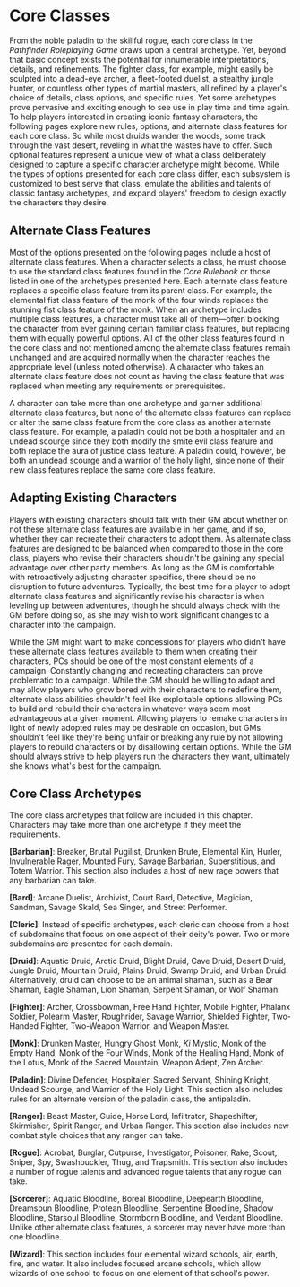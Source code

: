 # Core Classes

From the noble paladin to the skillful rogue, each core class in the
*Pathfinder Roleplaying Game* draws upon a central archetype. Yet,
beyond that basic concept exists the potential for innumerable
interpretations, details, and refinements. The fighter class, for
example, might easily be sculpted into a dead-eye archer, a fleet-footed
duelist, a stealthy jungle hunter, or countless other types of martial
masters, all refined by a player's choice of details, class options, and
specific rules. Yet some archetypes prove pervasive and exciting enough
to see use in play time and time again. To help players interested in
creating iconic fantasy characters, the following pages explore new
rules, options, and alternate class features for each core class. So
while most druids wander the woods, some track through the vast desert,
reveling in what the wastes have to offer. Such optional features
represent a unique view of what a class deliberately designed to capture
a specific character archetype might become. While the types of options
presented for each core class differ, each subsystem is customized to
best serve that class, emulate the abilities and talents of classic
fantasy archetypes, and expand players' freedom to design exactly the
characters they desire.

## Alternate Class Features

Most of the options presented on the following pages include a host of
alternate class features. When a character selects a class, he must
choose to use the standard class features found in the *Core Rulebook*
or those listed in one of the archetypes presented here. Each alternate
class feature replaces a specific class feature from its parent class.
For example, the elemental fist class feature of the monk of the four
winds replaces the stunning fist class feature of the monk. When an
archetype includes multiple class features, a character must take all of
them—often blocking the character from ever gaining certain familiar
class features, but replacing them with equally powerful options. All of
the other class features found in the core class and not mentioned among
the alternate class features remain unchanged and are acquired normally
when the character reaches the appropriate level (unless noted
otherwise). A character who takes an alternate class feature does not
count as having the class feature that was replaced when meeting any
requirements or prerequisites.

A character can take more than one archetype and garner additional
alternate class features, but none of the alternate class features can
replace or alter the same class feature from the core class as another
alternate class feature. For example, a paladin could not be both a
hospitaler and an undead scourge since they both modify the smite evil
class feature and both replace the aura of justice class feature. A
paladin could, however, be both an undead scourge and a warrior of the
holy light, since none of their new class features replace the same core
class feature.

## Adapting Existing Characters

Players with existing characters should talk with their GM about whether
on not these alternate class features are available in her game, and if
so, whether they can recreate their characters to adopt them. As
alternate class features are designed to be balanced when compared to
those in the core class, players who revise their characters shouldn't
be gaining any special advantage over other party members. As long as
the GM is comfortable with retroactively adjusting character specifics,
there should be no disruption to future adventures. Typically, the best
time for a player to adopt alternate class features and significantly
revise his character is when leveling up between adventures, though he
should always check with the GM before doing so, as she may wish to work
significant changes to a character into the campaign.

While the GM might want to make concessions for players who didn't have
these alternate class features available to them when creating their
characters, PCs should be one of the most constant elements of a
campaign. Constantly changing and recreating characters can prove
problematic to a campaign. While the GM should be willing to adapt and
may allow players who grow bored with their characters to redefine them,
alternate class abilities shouldn't feel like exploitable options
allowing PCs to build and rebuild their characters in whatever ways seem
most advantageous at a given moment. Allowing players to remake
characters in light of newly adopted rules may be desirable on occasion,
but GMs shouldn't feel like they're being unfair or breaking any rule by
not allowing players to rebuild characters or by disallowing certain
options. While the GM should always strive to help players run the
characters they want, ultimately she knows what's best for the campaign.

## Core Class Archetypes

The core class archetypes that follow are included in this chapter.
Characters may take more than one archetype if they meet the
requirements.

**[Barbarian]**: Breaker, Brutal Pugilist, Drunken Brute,
Elemental Kin, Hurler, Invulnerable Rager, Mounted Fury, Savage
Barbarian, Superstitious, and Totem Warrior. This section also includes
a host of new rage powers that any barbarian can take.

**[Bard]**: Arcane Duelist, Archivist, Court Bard, Detective,
Magician, Sandman, Savage Skald, Sea Singer, and Street Performer.

**[Cleric]**: Instead of specific archetypes, each cleric can
choose from a host of subdomains that focus on one aspect of their
deity's power. Two or more subdomains are presented for each domain.

**[Druid]**: Aquatic Druid, Arctic Druid, Blight Druid, Cave
Druid, Desert Druid, Jungle Druid, Mountain Druid, Plains Druid, Swamp
Druid, and Urban Druid. Alternatively, druid can choose to be an animal
shaman, such as a Bear Shaman, Eagle Shaman, Lion Shaman, Serpent
Shaman, or Wolf Shaman.

**[Fighter]**: Archer, Crossbowman, Free Hand Fighter, Mobile
Fighter, Phalanx Soldier, Polearm Master, Roughrider, Savage Warrior,
Shielded Fighter, Two-Handed Fighter, Two-Weapon Warrior, and Weapon
Master.

**[Monk]**: Drunken Master, Hungry Ghost Monk, *Ki* Mystic, Monk
of the Empty Hand, Monk of the Four Winds, Monk of the Healing Hand,
Monk of the Lotus, Monk of the Sacred Mountain, Weapon Adept, Zen
Archer.

**[Paladin]**: Divine Defender, Hospitaler, Sacred Servant,
Shining Knight, Undead Scourge, and Warrior of the Holy Light. This
section also includes rules for an alternate version of the paladin
class, the antipaladin.

**[Ranger]**: Beast Master, Guide, Horse Lord, Infiltrator,
Shapeshifter, Skirmisher, Spirit Ranger, and Urban Ranger. This section
also includes new combat style choices that any ranger can take.

**[Rogue]**: Acrobat, Burglar, Cutpurse, Investigator, Poisoner,
Rake, Scout, Sniper, Spy, Swashbuckler, Thug, and Trapsmith. This
section also includes a number of rogue talents and advanced rogue
talents that any rogue can take.

**[Sorcerer]**: Aquatic Bloodline, Boreal Bloodline,
Deepearth Bloodline, Dreamspun Bloodline, Protean Bloodline, Serpentine
Bloodline, Shadow Bloodline, Starsoul Bloodline, Stormborn Bloodline,
and Verdant Bloodline. Unlike other alternate class features, a sorcerer
may never have more than one bloodline.

**[Wizard]**: This section includes four elemental wizard
schools, air, earth, fire, and water. It also includes focused arcane
schools, which allow wizards of one school to focus on one element of
that school's power.
